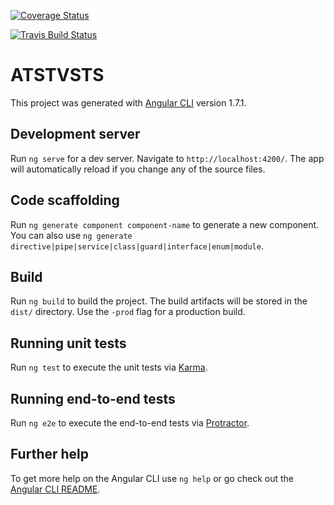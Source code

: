 [![Coverage Status](https://coveralls.io/repos/github/AT-ST-VSTS/AT-ST-VSTS/badge.svg?branch=master)](https://coveralls.io/github/AT-ST-VSTS/AT-ST-VSTS?branch=master)

[![Travis Build Status](https://travis-ci.org/AT-ST-VSTS/AT-ST-VSTS.svg?branch=master)](https://travis-ci.org/AT-ST-VSTS/AT-ST-VSTS)


# ATSTVSTS

This project was generated with [Angular CLI](https://github.com/angular/angular-cli) version 1.7.1.

## Development server

Run `ng serve` for a dev server. Navigate to `http://localhost:4200/`. The app will automatically reload if you change any of the source files.

## Code scaffolding

Run `ng generate component component-name` to generate a new component. You can also use `ng generate directive|pipe|service|class|guard|interface|enum|module`.

## Build

Run `ng build` to build the project. The build artifacts will be stored in the `dist/` directory. Use the `-prod` flag for a production build.

## Running unit tests

Run `ng test` to execute the unit tests via [Karma](https://karma-runner.github.io).

## Running end-to-end tests

Run `ng e2e` to execute the end-to-end tests via [Protractor](http://www.protractortest.org/).

## Further help

To get more help on the Angular CLI use `ng help` or go check out the [Angular CLI README](https://github.com/angular/angular-cli/blob/master/README.md).
